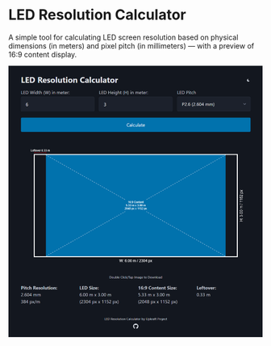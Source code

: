 # LED Resolution Calculator

A simple tool for calculating LED screen resolution based on physical dimensions (in meters) and pixel pitch (in millimeters) — with a preview of 16:9 content display.

![Screenshot](screenshot.png)
